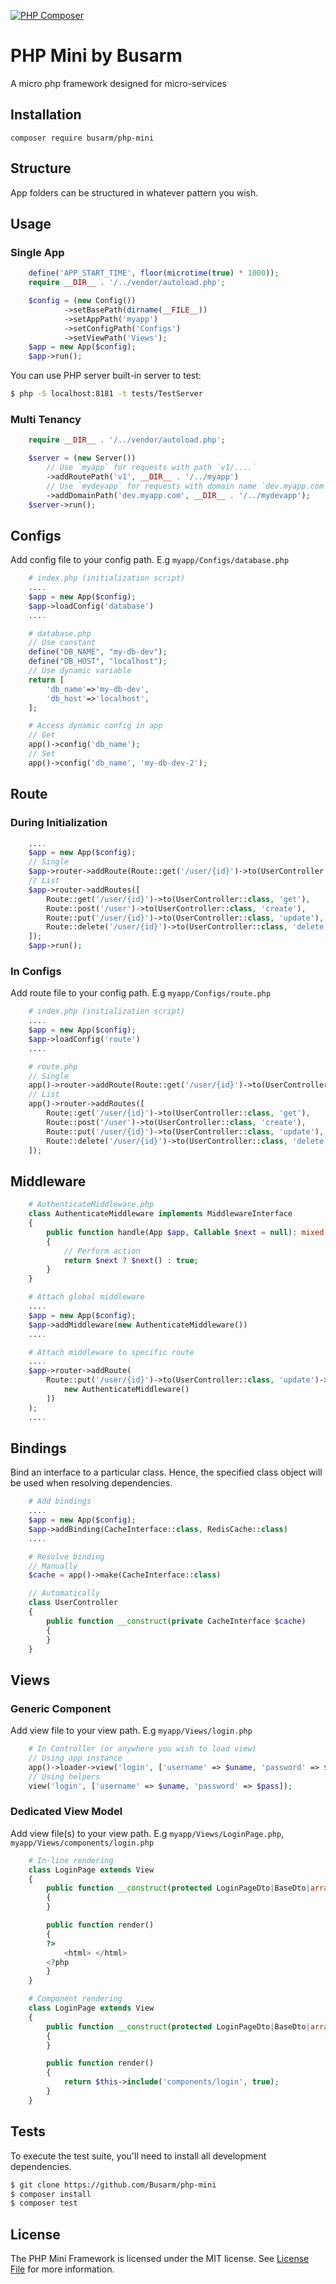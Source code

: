 [![PHP Composer](https://github.com/Busarm/php-mini/actions/workflows/php.yml/badge.svg?branch=master)](https://github.com/Busarm/php-mini/actions/workflows/php.yml)

# PHP Mini by Busarm

A micro php framework designed for micro-services

## Installation

`composer require busarm/php-mini`

## Structure

App folders can be structured in whatever pattern you wish.

## Usage

### Single App

```php
    define('APP_START_TIME', floor(microtime(true) * 1000));
    require __DIR__ . '/../vendor/autoload.php';

    $config = (new Config())
            ->setBasePath(dirname(__FILE__))
            ->setAppPath('myapp')
            ->setConfigPath('Configs')
            ->setViewPath('Views');
    $app = new App($config);
    $app->run();
```

You can use PHP server built-in server to test:

```bash
$ php -S localhost:8181 -t tests/TestServer
```

### Multi Tenancy

```php
    require __DIR__ . '/../vendor/autoload.php';

    $server = (new Server())
        // Use `myapp` for requests with path `v1/....`
        ->addRoutePath('v1', __DIR__ . '/../myapp')
        // Use `mydevapp` for requests with domain name `dev.myapp.com`
        ->addDomainPath('dev.myapp.com', __DIR__ . '/../mydevapp');
    $server->run();
```

## Configs

Add config file to your config path. E.g `myapp/Configs/database.php`

```php
    # index.php (initialization script)
    ....
    $app = new App($config);
    $app->loadConfig('database')
    ....

    # database.php
    // Use constant
    define("DB_NAME", "my-db-dev");
    define("DB_HOST", "localhost");
    // Use dynamic variable
    return [
        'db_name'=>'my-db-dev',
        'db_host'=>'localhost',
    ];

    # Access dynamic config in app
    // Get
    app()->config('db_name');
    // Set
    app()->config('db_name', 'my-db-dev-2');
```

## Route

### During Initialization

```php
    ....
    $app = new App($config);
    // Single
    $app->router->addRoute(Route::get('/user/{id}')->to(UserController::class, 'get'));
    // List
    $app->router->addRoutes([
        Route::get('/user/{id}')->to(UserController::class, 'get'),
        Route::post('/user')->to(UserController::class, 'create'),
        Route::put('/user/{id}')->to(UserController::class, 'update'),
        Route::delete('/user/{id}')->to(UserController::class, 'delete'),
    ]);
    $app->run();
```

### In Configs

Add route file to your config path. E.g `myapp/Configs/route.php`

```php
    # index.php (initialization script)
    ....
    $app = new App($config);
    $app->loadConfig('route')
    ....

    # route.php
    // Single
    app()->router->addRoute(Route::get('/user/{id}')->to(UserController::class, 'get'));
    // List
    app()->router->addRoutes([
        Route::get('/user/{id}')->to(UserController::class, 'get'),
        Route::post('/user')->to(UserController::class, 'create'),
        Route::put('/user/{id}')->to(UserController::class, 'update'),
        Route::delete('/user/{id}')->to(UserController::class, 'delete'),
    ]);
```

## Middleware

```php
    # AuthenticateMiddleware.php
    class AuthenticateMiddleware implements MiddlewareInterface
    {
        public function handle(App $app, Callable $next = null): mixed
        {
            // Perform action
            return $next ? $next() : true;
        }
    }

    # Attach global middleware
    ....
    $app = new App($config);
    $app->addMiddleware(new AuthenticateMiddleware())
    ....

    # Attach middleware to specific route
    ....
    $app->router->addRoute(
        Route::put('/user/{id}')->to(UserController::class, 'update')->middlewares([
            new AuthenticateMiddleware()
        ])
    );
    ....
```

## Bindings

Bind an interface to a particular class. Hence, the specified class object will be used when resolving dependencies.

```php
    # Add bindings
    ....
    $app = new App($config);
    $app->addBinding(CacheInterface::class, RedisCache::class)
    ....

    # Resolve binding
    // Manually
    $cache = app()->make(CacheInterface::class)

    // Automatically
    class UserController
    {
        public function __construct(private CacheInterface $cache)
        {
        }
    }
```

## Views

### Generic Component

Add view file to your view path. E.g `myapp/Views/login.php`

```php
    # In Controller (or anywhere you wish to load view)
    // Using app instance
    app()->loader->view('login', ['username' => $uname, 'password' => $pass]);
    // Using helpers
    view('login', ['username' => $uname, 'password' => $pass]);
```

### Dedicated View Model

Add view file(s) to your view path. E.g `myapp/Views/LoginPage.php`, `myapp/Views/components/login.php`

```php
    # In-line rendering
    class LoginPage extends View
    {
        public function __construct(protected LoginPageDto|BaseDto|array|null $data = null, protected $headers = array())
        {
        }

        public function render()
        {
        ?>
            <html> </html>
        <?php
        }
    }

    # Component rendering
    class LoginPage extends View
    {
        public function __construct(protected LoginPageDto|BaseDto|array|null $data = null, protected $headers = array())
        {
        }

        public function render()
        {
            return $this->include('components/login', true);
        }
    }
```

## Tests

To execute the test suite, you'll need to install all development dependencies.

```bash
$ git clone https://github.com/Busarm/php-mini
$ composer install
$ composer test
```

## License

The PHP Mini Framework is licensed under the MIT license. See [License File](LICENSE) for more information.
